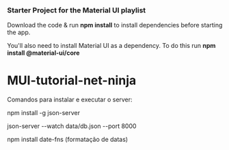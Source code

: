 ### Starter Project for the Material UI playlist

Download the code & run **npm install** to install dependencies before starting the app.

You'll also need to install Material UI as a dependency. To do this run **npm install @material-ui/core**
# MUI-tutorial-net-ninja

Comandos para instalar e executar o server:

npm install -g json-server 

json-server --watch data/db.json --port 8000

npm install date-fns (formatação de datas)
